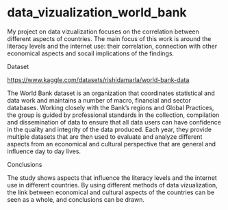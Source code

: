 # data_vizualization_world_bank

My project on data vizualization focuses on the correlation between different aspects
of countries. The main focus of this work is around the literacy levels and
the internet use: their correlation, connection with other economical aspects and socail
implications of the findings.

Dataset

https://www.kaggle.com/datasets/rishidamarla/world-bank-data 

The World Bank dataset is an organization that coordinates statistical and data work and
maintains a number of macro, financial and sector databases. Working closely with the Bank’s
regions and Global Practices, the group is guided by professional standards in the collection,
compilation and dissemination of data to ensure that all data users can have confidence in the
quality and integrity of the data produced. Each year, they provide multiple datasets that are
then used to evaluate and analyze different aspects from an economical and cultural
perspective that are general and influence day to day lives.


Conclusions

The study shows aspects that influence the literacy levels and the
internet use in different countries. By using different methods of data vizualization, the link
between economical and cultural aspects of the countries can be seen as a whole, and
conclusions can be drawn.
